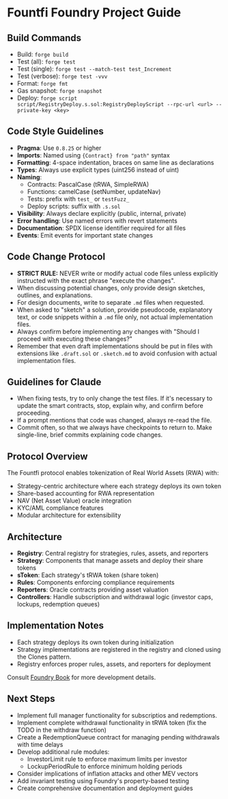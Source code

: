 # Fountfi Foundry Project Guide

## Build Commands
- Build: `forge build`
- Test (all): `forge test`
- Test (single): `forge test --match-test test_Increment`
- Test (verbose): `forge test -vvv`
- Format: `forge fmt`
- Gas snapshot: `forge snapshot`
- Deploy: `forge script script/RegistryDeploy.s.sol:RegistryDeployScript --rpc-url <url> --private-key <key>`

## Code Style Guidelines
- **Pragma**: Use `0.8.25` or higher
- **Imports**: Named using `{Contract} from "path"` syntax
- **Formatting**: 4-space indentation, braces on same line as declarations
- **Types**: Always use explicit types (uint256 instead of uint)
- **Naming**:
  - Contracts: PascalCase (tRWA, SimpleRWA)
  - Functions: camelCase (setNumber, updateNav)
  - Tests: prefix with `test_` or `testFuzz_`
  - Deploy scripts: suffix with `.s.sol`
- **Visibility**: Always declare explicitly (public, internal, private)
- **Error handling**: Use named errors with revert statements
- **Documentation**: SPDX license identifier required for all files
- **Events**: Emit events for important state changes

## Code Change Protocol

  - **STRICT RULE:** NEVER write or modify actual code files unless explicitly instructed with the exact phrase "execute
  the changes".
  - When discussing potential changes, only provide design sketches, outlines, and explanations.
  - For design documents, write to separate `.md` files when requested.
  - When asked to "sketch" a solution, provide pseudocode, explanatory text, or code snippets within a `.md` file only, not actual implementation files.
  - Always confirm before implementing any changes with "Should I proceed with executing these changes?"
  - Remember that even draft implementations should be put in files with extensions like `.draft.sol` or `.sketch.md` to
  avoid confusion with actual implementation files.

## Guidelines for Claude

- When fixing tests, try to only change the test files. If it's necessary to update the smart contracts, stop, explain why, and confirm before proceeding.
- If a prompt mentions that code was changed, always re-read the file.
- Commit often, so that we always have checkpoints to return to. Make single-line, brief commits explaining code changes.

## Protocol Overview
The Fountfi protocol enables tokenization of Real World Assets (RWA) with:
- Strategy-centric architecture where each strategy deploys its own token
- Share-based accounting for RWA representation
- NAV (Net Asset Value) oracle integration
- KYC/AML compliance features
- Modular architecture for extensibility

## Architecture
- **Registry**: Central registry for strategies, rules, assets, and reporters
- **Strategy**: Components that manage assets and deploy their share tokens
- **sToken**: Each strategy's tRWA token (share token)
- **Rules**: Components enforcing compliance requirements
- **Reporters**: Oracle contracts providing asset valuation
- **Controllers**: Handle subscription and withdrawal logic (investor caps, lockups, redemption queues)

## Implementation Notes
- Each strategy deploys its own token during initialization
- Strategy implementations are registered in the registry and cloned using the Clones pattern.
- Registry enforces proper rules, assets, and reporters for deployment

Consult [Foundry Book](https://book.getfoundry.sh/) for more development details.

## Next Steps
- Implement full manager functionality for subscriptios and redemptions.
- Implement complete withdrawal functionality in tRWA token (fix the TODO in the withdraw function)
- Create a RedemptionQueue contract for managing pending withdrawals with time delays
- Develop additional rule modules:
  - InvestorLimit rule to enforce maximum limits per investor
  - LockupPeriodRule to enforce minimum holding periods
- Consider implications of inflation attacks and other MEV vectors
- Add invariant testing using Foundry's property-based testing
- Create comprehensive documentation and deployment guides